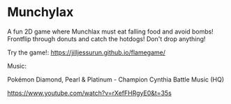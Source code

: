 # Munchylax

A fun 2D game where Munchlax must eat falling food and avoid bombs!
Frontflip through donuts and catch the hotdogs!
Don't drop anything!

Try the game!: https://jilljessurun.github.io/flamegame/

Music:

Pokémon Diamond, Pearl & Platinum - Champion Cynthia Battle Music (HQ)

https://www.youtube.com/watch?v=rXefFHRgyE0&t=35s
